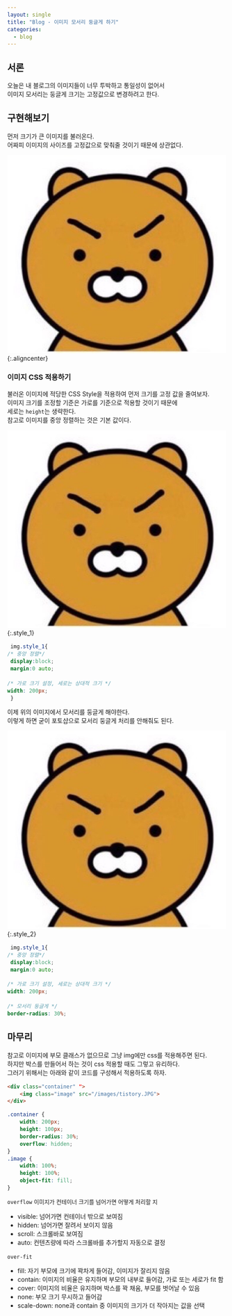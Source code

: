 ```yaml
---
layout: single
title: "Blog - 이미지 모서리 둥글게 하기"
categories:
  - blog
---
```


## 서론 

오늘은 내 블로그의 이미지들이 너무 투박하고 통일성이 없어서<br>
이미지 모서리는 둥글게 크기는 고정값으로 변경하려고 한다.<br>


<style>
 img.aligncenter{
   display:block;
 margin:0 auto;

 }

img.style_1{
/* 중앙 정렬*/
 display:block;
 margin:0 auto;

/* 중앙 정렬*/
width:  200px; 
 }

img.style_2{
/* 중앙 정렬*/
 display:block;
 margin:0 auto;

/* 중앙 정렬*/
width:  200px; 
border-radius: 30%;
 }
</style>

## 구현해보기

먼저 크기가 큰 이미지를 불러온다.<br>
어짜피 이미지의 사이즈를 고정값으로 맞춰줄 것이기 때문에 상관없다.<br>

![](/assets/images/posting/blog_220519/picture1.jpg){:.aligncenter}


### 이미지 CSS 적용하기

불러온 이미지에 적당한 CSS Style을 적용하여 먼저 크기를 고정 값을 줄여보자.<br>
이미지 크기를 조정할 기준은 가로를 기준으로 적용할 것이기 때문에<br>
세로는 `height`는 생략한다.<br>
참고로 이미지를 중앙 정렬하는 것은 기본 값이다.<br>

![](/assets/images/posting/blog_220519/picture1.jpg){:.style_1}

```css
 img.style_1{
/* 중앙 정렬*/
 display:block;
 margin:0 auto;

/* 가로 크기 설정, 세로는 상대적 크기 */
width: 200px;
 }

```

이제 위의 이미지에서 모서리를 둥글게 해야한다.<br>
이렇게 하면 굳이 포토샵으로 모서리 둥글게 처리를 안해줘도 된다.<br>

![](/assets/images/posting/blog_220519/picture1.jpg){:.style_2}

```css
 img.style_1{
/* 중앙 정렬*/
 display:block;
 margin:0 auto;

/* 가로 크기 설정, 세로는 상대적 크기 */
width: 200px;

/* 모서리 둥글게 */
border-radius: 30%;
```


## 마무리

참고로 이미지에 부모 클래스가 없으므로 그냥 img에만 css를 적용해주면 된다.<br>
하지만 박스를 만들어서 하는 것이 css 적용할 때도 그렇고 유리하다.<br>
그러기 위해서는 아래와 같이 코드를 구성해서 적용하도록 하자.<br>

```html
<div class="container" ">
    <img class="image" src="/images/tistory.JPG">
</div>
```

```css
.container {
    width: 200px;
    height: 100px; 
    border-radius: 30%;
    overflow: hidden;
}
.image {
    width: 100%;
    height: 100%;
    object-fit: fill;
}
```
`overflow` <font size=2> 이미지가 컨테이너 크기를 넘어가면 어떻게 처리할 지</font>

* visible: 넘어가면 컨테이너 밖으로 보여짐
* hidden: 넘어가면 잘려서 보이지 않음
* scroll: 스크롤바로 보여짐
* auto: 컨텐츠량에 따라 스크롤바를 추가할지 자동으로 결정

`over-fit`
* fill: 자기 부모에 크기에 꽉차게 들어감, 이미지가 잘리지 않음
* contain: 이미지의 비율은 유지하며 부모의 내부로 들어감, 가로 또는 세로가 fit 함
* cover: 이미지의 비율은 유지하며 박스를 꽉 채움, 부모를 벗어날 수 있음
* none: 부모 크기 무시하고 들어감
* scale-down: none과 contain 중 이미지의 크기가 더 작아지는 값을 선택



